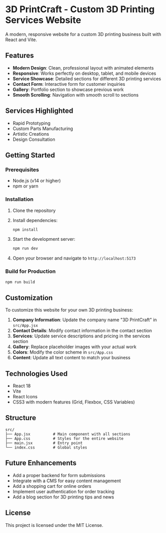 # 3D PrintCraft - Custom 3D Printing Services Website

A modern, responsive website for a custom 3D printing business built with React and Vite.

## Features

- **Modern Design**: Clean, professional layout with animated elements
- **Responsive**: Works perfectly on desktop, tablet, and mobile devices
- **Service Showcase**: Detailed sections for different 3D printing services
- **Contact Form**: Interactive form for customer inquiries
- **Gallery**: Portfolio section to showcase previous work
- **Smooth Scrolling**: Navigation with smooth scroll to sections

## Services Highlighted

- Rapid Prototyping
- Custom Parts Manufacturing
- Artistic Creations
- Design Consultation

## Getting Started

### Prerequisites

- Node.js (v14 or higher)
- npm or yarn

### Installation

1. Clone the repository
2. Install dependencies:
   ```bash
   npm install
   ```

3. Start the development server:
   ```bash
   npm run dev
   ```

4. Open your browser and navigate to `http://localhost:5173`

### Build for Production

```bash
npm run build
```

## Customization

To customize this website for your own 3D printing business:

1. **Company Information**: Update the company name "3D PrintCraft" in `src/App.jsx`
2. **Contact Details**: Modify contact information in the contact section
3. **Services**: Update service descriptions and pricing in the services section
4. **Gallery**: Replace placeholder images with your actual work
5. **Colors**: Modify the color scheme in `src/App.css`
6. **Content**: Update all text content to match your business

## Technologies Used

- React 18
- Vite
- React Icons
- CSS3 with modern features (Grid, Flexbox, CSS Variables)

## Structure

```
src/
├── App.jsx          # Main component with all sections
├── App.css          # Styles for the entire website
├── main.jsx         # Entry point
└── index.css        # Global styles
```

## Future Enhancements

- Add a proper backend for form submissions
- Integrate with a CMS for easy content management
- Add a shopping cart for online orders
- Implement user authentication for order tracking
- Add a blog section for 3D printing tips and news

## License

This project is licensed under the MIT License.

